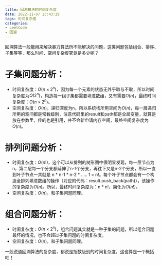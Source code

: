 ```yaml
---
title: 回溯算法的时间复杂度
date: 2022-11-07 13:43:29
tags: 时间复杂度
categories:
- LeetCode
- 回溯
---
```


回溯算法一般能用来解决暴力算法所不能解决的问题，这类问题包括组合、排序、子集等等，那么时间、空间复杂度究竟是多少呢？

<!--more-->


# 子集问题分析：

* 时间复杂度：$O(n × 2^n)$，因为每一个元素的状态无外乎取与不取，所以时间复杂度为$O(2^n)$，构造每一组子集都需要填进数组，又有需要$O(n)$，最终时间复杂度：$O(n × 2^n)$。  
* 空间复杂度：$O(n)$，递归深度为n，所以系统栈所用空间为$O(n)$，每一层递归所用的空间都是常数级别，注意代码里的result和path都是全局变量，就算是放在参数里，传的也是引用，并不会新申请内存空间，最终空间复杂度为$O(n)$。  

# 排列问题分析：

* 时间复杂度：$O(n!)$，这个可以从排列的树形图中很明显发现，每一层节点为n，第二层每一个分支都延伸了n-1个分支，再往下又是n-2个分支，所以一直到叶子节点一共就是 n * n-1 * n-2 * ..... 1 = n!。每个叶子节点都会有一个构造全排列填进数组的操作（对应的代码：result.push_back(path)），该操作的复杂度为$O(n)$。所以，最终时间复杂度为：n * n!，简化为$O(n!)$。  
* 空间复杂度：$O(n)$，和子集问题同理。  


# 组合问题分析：
* 时间复杂度：$O(n × 2^n)$，组合问题其实就是一种子集的问题，所以组合问题最坏的情况，也不会超过子集问题的时间复杂度。  
* 空间复杂度：$O(n)$，和子集问题同理。  

一般说道回溯算法的复杂度，都说是指数级别的时间复杂度，这也算是一个概括吧！  